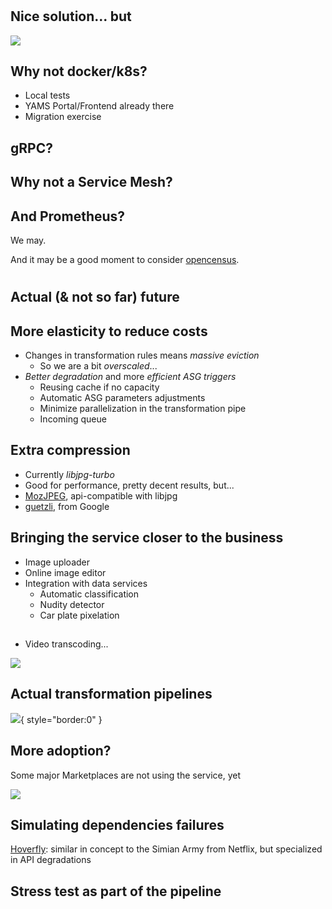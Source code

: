 #

## Nice solution... but

![](precious.gif)


## Why not docker/k8s?

* Local tests
* YAMS Portal/Frontend already there
* Migration exercise

## gRPC?

## Why not a Service Mesh?

## And Prometheus?

We may. 

And it may be a good moment to consider [opencensus](https://github.com/census-instrumentation/opencensus-go).

#

## Actual (& not so far) future

## More elasticity to reduce costs

* Changes in transformation rules means *massive eviction* 
    * So we are a bit *overscaled*... 
* *Better degradation* and more *efficient ASG triggers*
    * Reusing cache if no capacity
    * Automatic ASG parameters adjustments
    * Minimize parallelization in the transformation pipe 
    * Incoming queue 

## Extra compression

* Currently *libjpg-turbo*
* Good for performance, pretty decent results, but... 
* [MozJPEG](https://github.com/mozilla/mozjpeg), api-compatible with libjpg
* [guetzli](https://github.com/google/guetzli), from Google

## Bringing the service closer to the business

* Image uploader
* Online image editor
* Integration with data services
    * Automatic classification
    * Nudity detector
    * Car plate pixelation

##

* Video transcoding...

![](notlisten.gif)

## Actual transformation pipelines
![](fixed-pipeline.svg){ style="border:0" }

## More adoption?

Some major Marketplaces are not using the service, yet

![](dontlike.gif)

## Simulating dependencies failures

[Hoverfly](https://github.com/SpectoLabs/hoverfly): similar in concept to the Simian Army from Netflix, 
but specialized in API degradations

## Stress test as part of the pipeline

